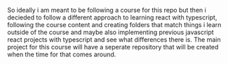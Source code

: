 So ideally i am meant to be following a course for this repo but then i decieded to follow a different approach to learning react with typescript, following the course content and creating folders that match things i learn outside of the course and maybe also implementing previous javascript react projects with typescript and see what differences there is.
The main project for this course will have a seperate repository that will be created when the time for that comes around.
